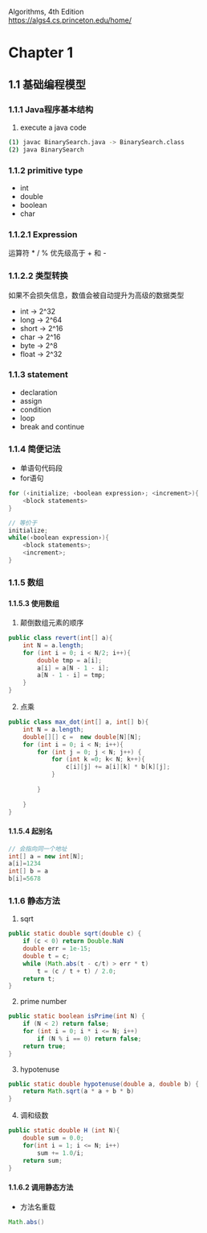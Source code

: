 Algorithms, 4th Edition<br>
https://algs4.cs.princeton.edu/home/

# Chapter 1
## 1.1 基础编程模型

### 1.1.1 Java程序基本结构
1. execute a java code
```bash
(1) javac BinarySearch.java -> BinarySearch.class 
(2) java BinarySearch
```


### 1.1.2 primitive type
- int
- double
- boolean
- char

### 1.1.2.1 Expression
运算符 * / % 优先级高于 + 和 -

### 1.1.2.2 类型转换
如果不会损失信息，数值会被自动提升为高级的数据类型<br>
- int -> 2^32
- long -> 2^64
- short -> 2^16
- char -> 2^16
- byte -> 2^8
- float -> 2^32

### 1.1.3 statement
- declaration
- assign
- condition
- loop
- break and continue

### 1.1.4 简便记法
- 单语句代码段
- for语句
```java
for (‹initialize; ‹boolean expression›; <increment>){
    <block statements>
}

// 等价于 
initialize;
while(‹boolean expression›){
    <block statements>;
    <increment>;
}
```

### 1.1.5 数组

#### 1.1.5.3 使用数组
1. 颠倒数组元素的顺序
```java
public class revert(int[] a){
    int N = a.length;
    for (int i = 0; i < N/2; i++){
        double tmp = a[i];
        a[i] = a[N - 1 - i];
        a[N - 1 - i] = tmp;
    }
}
```

2. 点乘
```java
public class max_dot(int[] a, int[] b){
    int N = a.length;
    double[][] c =  new double[N][N];
    for (int i = 0; i < N; i++){
        for (int j = 0; j < N; j++) {
            for (int k =0; k< N; k++){
                c[i][j] += a[i][k] * b[k][j]; 
            }
                
        }
        
    }
}
```

#### 1.1.5.4 起别名
```java
// 会指向同一个地址
int[] a = new int[N];
a[i]=1234
int[] b = a
b[i]=5678
```


### 1.1.6 静态方法
1. sqrt
```java
public static double sqrt(double c) {
    if (c < 0) return Double.NaN
    double err = 1e-15;
    double t = c;
    while (Math.abs(t - c/t) > err * t)
        t = (c / t + t) / 2.0;
    return t;
}
```

2. prime number
```java
public static boolean isPrime(int N) {
    if (N < 2) return false;
    for (int i = 0; i * i <= N; i++)
        if (N % i == 0) return false;
    return true;
}
```

3. hypotenuse
```java
public static double hypotenuse(double a, double b) {
    return Math.sqrt(a * a + b * b)
}
```

4. 调和级数
```java
public static double H (int N){
    double sum = 0.0;
    for(int i = 1; i <= N; i++)
        sum += 1.0/i;
    return sum;
}


```


#### 1.1.6.2 调用静态方法
- 方法名重载
```java
Math.abs()
```


